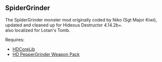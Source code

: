 ## SpiderGrinder
The SpiderGrinder monster mod originally coded by Niko (Sgt Major Kiwi),  
updated and cleaned up for Hideous Destructor 4.14.2b+.  
also localized for Lotan's Tomb.

Requires:
- [HDCoreLib](https://github.com/HDest-Community/hdest-core-lib)
- [HD PepperGrinder Weapon Pack](https://gitlab.com/hdiscord-saltmines/hd-peppergrinder)

